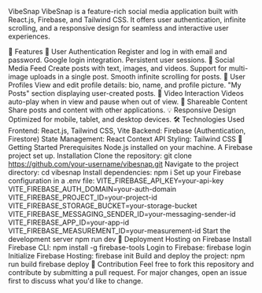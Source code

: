 VibeSnap
VibeSnap is a feature-rich social media application built with React.js, Firebase, and Tailwind CSS. It offers user authentication, infinite scrolling, and a responsive design for seamless and interactive user experiences.

🚀 Features
🔑 User Authentication
Register and log in with email and password.
Google login integration.
Persistent user sessions.
📰 Social Media Feed
Create posts with text, images, and videos.
Support for multi-image uploads in a single post.
Smooth infinite scrolling for posts.
📱 User Profiles
View and edit profile details: bio, name, and profile picture.
"My Posts" section displaying user-created posts.
🎥 Video Interaction
Videos auto-play when in view and pause when out of view.
🌟 Shareable Content
Share posts and content with other applications.
💡 Responsive Design
Optimized for mobile, tablet, and desktop devices.
🛠️ Technologies Used
Frontend: React.js, Tailwind CSS, Vite
Backend: Firebase (Authentication, Firestore)
State Management: React Context API
Styling: Tailwind CSS
🚀 Getting Started
Prerequisites
Node.js installed on your machine.
A Firebase project set up.
Installation
Clone the repository:
git clone https://github.com/your-username/vibesnap.git
Navigate to the project directory:
cd vibesnap
Install dependencies:
npm i
Set up your Firebase configuration in a .env file:
VITE_FIREBASE_API_KEY=your-api-key
VITE_FIREBASE_AUTH_DOMAIN=your-auth-domain
VITE_FIREBASE_PROJECT_ID=your-project-id
VITE_FIREBASE_STORAGE_BUCKET=your-storage-bucket
VITE_FIREBASE_MESSAGING_SENDER_ID=your-messaging-sender-id
VITE_FIREBASE_APP_ID=your-app-id
VITE_FIREBASE_MEASUREMENT_ID=your-measurement-id
Start the development server
npm run dev
🚀 Deployment
Hosting on Firebase
Install Firebase CLI:
npm install -g firebase-tools
Login to Firebase:
firebase login
Initialize Firebase Hosting:
firebase init
Build and deploy the project:
npm run build
firebase deploy
🤝 Contribution
Feel free to fork this repository and contribute by submitting a pull request. For major changes, open an issue first to discuss what you'd like to change.